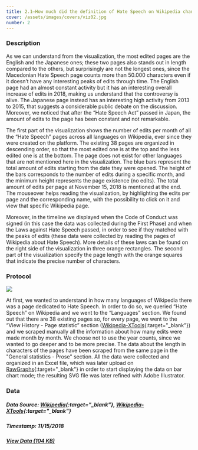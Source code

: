 ```yaml
---
title: 2.1—How much did the definition of Hate Speech on Wikipedia change over time?
cover: /assets/images/covers/viz02.jpg
number: 2
---
```


### Description 

As we can understand from the visualization, the most edited pages are the English and the Japanese ones; these two pages also stands out in length compared to the others, but surprisingly are not the longest ones, since the Macedonian Hate Speech page counts more than 50.000 characters even if it doesn’t have any interesting peaks of edits through time.
The English page had an almost constant activity but it has an interesting overall increase of edits in 2018, making us understand that the controversy is alive.
The Japanese page instead has an interesting high activity from 2013 to 2015, that suggests a considerable public debate on the discussion. Moreover, we noticed that after the “Hate Speech Act” passed in Japan, the amount of edits to the page has been constant and not remarkable.

The first part of the visualization shows the number of edits per month of all the “Hate Speech” pages across all languages on Wikipedia, ever since they were created on the platform. The existing 38 pages are organized in descending order, so that the most edited one is at the top and the less edited one is at the bottom. The page does not exist for other languages that are not mentioned here in the visualization. The blue bars represent the total amount of edits starting  from the date they were opened. The height of the bars corresponds to the number of edits during a specific month, and the minimum height represents the page existence (no edits). The total amount of edits per page at November 15, 2018 is mentioned at the end. The mouseover helps reading the visualization, by highlighting the edits per page and the corresponding name, with the possibility to click on it and view that specific Wikipedia page.

Moreover, in the timeline we displayed when the Code of Conduct was signed (in this case the data was collected during the First Phase) and when the Laws against Hate Speech passed, in order to see if they matched with the peaks of edits (these data were collected by reading the pages of Wikipedia about Hate Speech). More details of these laws can be found on the right side of the visualization in three orange rectangles. The second part of the visualization specify the page length with the orange squares that indicate the precise number of characters. 


### Protocol
<img src="{{ '/assets/images/protocols/protocol-02.png' | relative_path }}">

At first, we wanted to understand in how many languages of Wikipedia there was a page dedicated to Hate Speech. In order to do so, we queried “Hate Speech” on Wikipedia and we went to the “Languages” section. We found out that there are 38 existing pages so, for every page, we went to the “View History - Page statistic” section ([Wikipedia-XTools](https://xtools.wmflabs.org/){:target="_blank"}) and we scraped manually all the information about how many edits were made month by month. We choose not to use the year counts, since we wanted to go deeper and to be more precise. The data about the length in characters of the pages have been scraped from the same page in the "General statistics - Prose" section. All the data were collected and organized in an Excel file, which was later upload on [RawGraphs](https://rawgraphs.io/){:target="_blank"} in order to start displaying the data on bar chart mode; the resulting SVG file was later refined with Adobe Illustrator.


### Data
##### Data Source: [Wikipedia](https://en.wikipedia.org/wiki/Main_Page){:target="_blank"}, [Wikipedia-XTools](https://xtools.wmflabs.org/){:target="_blank"}
##### Timestamp: 11/15/2018
##### [View Data (104 KB)](/assets/datasets/2.1.xlsx)
